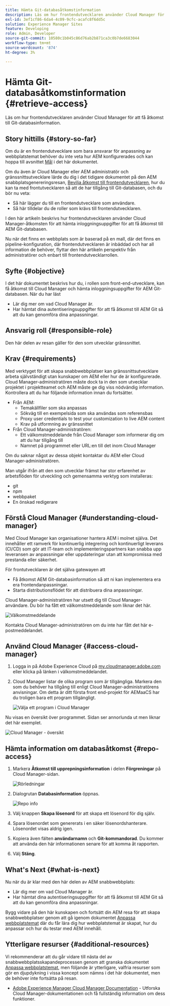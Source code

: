 ```yaml
---
title: Hämta Git-databasåtkomstinformation
description: Läs om hur frontendutvecklaren använder Cloud Manager för att få åtkomst till Git-databasinformation.
exl-id: 3ef1cf86-6da4-4c09-9cfc-acafc8f6dd5c
solution: Experience Manager Sites
feature: Developing
role: Admin, Developer
source-git-commit: 10580c1b045c86d76ab2b871ca3c0b7de6683044
workflow-type: tm+mt
source-wordcount: '874'
ht-degree: 3%

---
```


# Hämta Git-databasåtkomstinformation {#retrieve-access}

Läs om hur frontendutvecklaren använder Cloud Manager för att få åtkomst till Git-databasinformation.

## Story hittills {#story-so-far}

Om du är en frontendutvecklare som bara ansvarar för anpassning av webbplatstemat behöver du inte veta hur AEM konfigurerades och kan hoppa till avsnittet [Mål](#objective) i det här dokumentet.

Om du även är Cloud Manager eller AEM administratör och gränssnittsutvecklare lärde du dig i det tidigare dokumentet på den AEM snabbplatsgenereringsresan, [Bevilja åtkomst till frontendutvecklaren](grant-access.md), hur du kan ta med frontutvecklaren så att de har tillgång till Git-databasen, och du bör nu veta:

* Så här lägger du till en frontendutvecklare som användare.
* Så här tilldelar du de roller som krävs till frontendutvecklaren.

I den här artikeln beskrivs hur frontendutvecklaren använder Cloud Manager-åtkomsten för att hämta inloggningsuppgifter för att få åtkomst till AEM Git-databasen.

Nu när det finns en webbplats som är baserad på en mall, där det finns en pipeline-konfiguration, där frontendutvecklaren är inbäddad och har all information de behöver, flyttar den här artikeln perspektiv från administratörer och enbart till frontendutvecklarrollen.

## Syfte {#objective}

I det här dokumentet beskrivs hur du, i rollen som front-end-utvecklare, kan få åtkomst till Cloud Manager och hämta inloggningsuppgifter för AEM Git-databasen. När du har läst

* Lär dig mer om vad Cloud Manager är.
* Har hämtat dina autentiseringsuppgifter för att få åtkomst till AEM Git så att du kan genomföra dina anpassningar.

## Ansvarig roll {#responsible-role}

Den här delen av resan gäller för den som utvecklar gränssnittet.

## Krav {#requirements}

Med verktyget för att skapa snabbwebbplatser kan gränssnittsutvecklare arbeta självständigt utan kunskaper om AEM eller hur de är konfigurerade. Cloud Manager-administratören måste dock ta in den som utvecklar projektet i projektteamet och AEM måste ge dig viss nödvändig information. Kontrollera att du har följande information innan du fortsätter.

* Från AEM:
   * Temakällfiler som ska anpassas
   * Sökväg till en exempelsida som ska användas som referensbas
   * Proxy user credentials to test your customization to live AEM content
   * Krav på utformning av gränssnittet
* Från Cloud Manager-administratören:
   * Ett välkomstmeddelande från Cloud Manager som informerar dig om att du har tillgång till
   * Namnet på programmet eller URL:en till det inom Cloud Manager

Om du saknar något av dessa objekt kontaktar du AEM eller Cloud Manager-administratören.

Man utgår ifrån att den som utvecklar främst har stor erfarenhet av arbetsflöden för utveckling och gemensamma verktyg som installeras:

* git
* npm
* webbpaket
* En önskad redigerare

## Förstå Cloud Manager {#understanding-cloud-manager}

Med Cloud Manager kan organisationer hantera AEM i molnet själva. Det innehåller ett ramverk för kontinuerlig integrering och kontinuerligt leverans (CI/CD) som gör att IT-team och implementeringspartners kan snabba upp leveransen av anpassningar eller uppdateringar utan att kompromissa med prestanda eller säkerhet.

För frontutvecklaren är det själva gatewayen att

* Få åtkomst AEM Git-databasinformation så att ni kan implementera era era frontendanpassningar.
* Starta distributionsflödet för att distribuera dina anpassningar.

Cloud Manager-administratören har utsett dig till Cloud Manager-användare. Du bör ha fått ett välkomstmeddelande som liknar det här.

![Välkomstmeddelande](assets/welcome-email.png)

Kontakta Cloud Manager-administratören om du inte har fått det här e-postmeddelandet.

## Använd Cloud Manager {#access-cloud-manager}

1. Logga in på Adobe Experience Cloud på [my.cloudmanager.adobe.com](https://my.cloudmanager.adobe.com/) eller klicka på länken i välkomstmeddelandet.

1. Cloud Manager listar de olika program som är tillgängliga. Markera den som du behöver ha tillgång till enligt Cloud Manager-administratörens anvisningar. Om detta är ditt första front end-projekt för AEMaaCS har du troligen bara ett program tillgängligt.

   ![Välja ett program i Cloud Manager](assets/cloud-manager-select-program.png)

Nu visas en översikt över programmet. Sidan ser annorlunda ut men liknar det här exemplet.

![Cloud Manager - översikt](assets/cloud-manager-overview.png)

## Hämta information om databasåtkomst {#repo-access}

1. Markera **Åtkomst till upprepningsinformation** i delen **Förgreningar** på Cloud Manager-sidan.

   ![Rörledningar](assets/pipelines-repo-info.png)

1. Dialogrutan **Databasinformation** öppnas.

   ![Repo info](assets/repo-info.png)

1. Välj knappen **Skapa lösenord** för att skapa ett lösenord för dig själv.

1. Spara lösenordet som genererats i en säker lösenordshanterare. Lösenordet visas aldrig igen.

1. Kopiera även fälten **användarnamn** och **Git-kommandorad**. Du kommer att använda den här informationen senare för att komma åt rapporten.

1. Välj **Stäng**.

## What&#39;s Next {#what-is-next}

Nu när du är klar med den här delen av AEM snabbwebbplats:

* Lär dig mer om vad Cloud Manager är.
* Har hämtat dina autentiseringsuppgifter för att få åtkomst till AEM Git så att du kan genomföra dina anpassningar.

Bygg vidare på den här kunskapen och fortsätt din AEM resa för att skapa snabbwebbplatser genom att gå igenom dokumentet [Anpassa webbplatstemat](customize-theme.md) där du får lära dig hur webbplatstemat är skapat, hur du anpassar och hur du testar med AEM innehåll.

## Ytterligare resurser {#additional-resources}

Vi rekommenderar att du går vidare till nästa del av snabbwebbplatsskapandeprocessen genom att granska dokumentet [Anpassa webbplatstemat](customize-theme.md), men följande är ytterligare, valfria resurser som gör en djupdykning i vissa koncept som nämns i det här dokumentet, men de behöver inte fortsätta på resan.

* [Adobe Experience Manager Cloud Manager Documentation](https://experienceleague.adobe.com/docs/experience-manager-cloud-manager/using/introduction-to-cloud-manager.html?lang=sv-SE) - Utforska Cloud Manager-dokumentationen och få fullständig information om dess funktioner.
